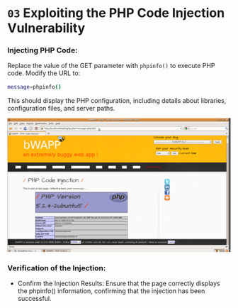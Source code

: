 # `03` Exploiting the PHP Code Injection Vulnerability

### Injecting PHP Code:

Replace the value of the GET parameter with `phpinfo()` to execute PHP code. Modify the URL to:

```bash
message=phpinfo()
```

This should display the PHP configuration, including details about libraries, configuration files, and server paths.

![imagen 4](../../.learn/assets/phpinfo.png)

### Verification of the Injection:

- Confirm the Injection Results: Ensure that the page correctly displays the phpinfo() information, confirming that the injection has been successful.